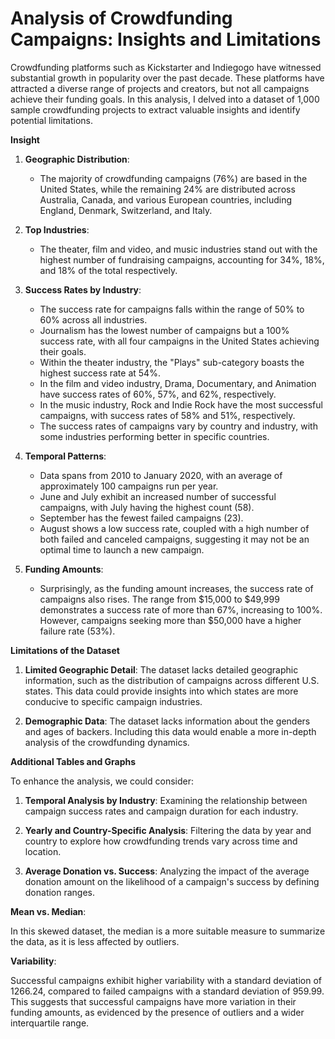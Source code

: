 # Analysis of Crowdfunding Campaigns: Insights and Limitations

Crowdfunding platforms such as Kickstarter and Indiegogo have witnessed substantial growth in popularity over the past decade. These platforms have attracted a diverse range of projects and creators, but not all campaigns achieve their funding goals. In this analysis, I delved into a dataset of 1,000 sample crowdfunding projects to extract valuable insights and identify potential limitations.

**Insight**

1. **Geographic Distribution**:
   - The majority of crowdfunding campaigns (76%) are based in the United States, while the remaining 24% are distributed across Australia, Canada, and various European countries, including England, Denmark, Switzerland, and Italy.

2. **Top Industries**:
   - The theater, film and video, and music industries stand out with the highest number of fundraising campaigns, accounting for 34%, 18%, and 18% of the total respectively.

3. **Success Rates by Industry**:
   - The success rate for campaigns falls within the range of 50% to 60% across all industries.
   - Journalism has the lowest number of campaigns but a 100% success rate, with all four campaigns in the United States achieving their goals.
   - Within the theater industry, the "Plays" sub-category boasts the highest success rate at 54%.
   - In the film and video industry, Drama, Documentary, and Animation have success rates of 60%, 57%, and 62%, respectively.
   - In the music industry, Rock and Indie Rock have the most successful campaigns, with success rates of 58% and 51%, respectively.
   - The success rates of campaigns vary by country and industry, with some industries performing better in specific countries.

4. **Temporal Patterns**:
   - Data spans from 2010 to January 2020, with an average of approximately 100 campaigns run per year.
   - June and July exhibit an increased number of successful campaigns, with July having the highest count (58).
   - September has the fewest failed campaigns (23).
   - August shows a low success rate, coupled with a high number of both failed and canceled campaigns, suggesting it may not be an optimal time to launch a new campaign.

5. **Funding Amounts**:
   - Surprisingly, as the funding amount increases, the success rate of campaigns also rises. The range from $15,000 to $49,999 demonstrates a success rate of more than 67%, increasing to 100%. However, campaigns seeking more than $50,000 have a higher failure rate (53%).

**Limitations of the Dataset**

1. **Limited Geographic Detail**: The dataset lacks detailed geographic information, such as the distribution of campaigns across different U.S. states. This data could provide insights into which states are more conducive to specific campaign industries.

2. **Demographic Data**: The dataset lacks information about the genders and ages of backers. Including this data would enable a more in-depth analysis of the crowdfunding dynamics.

**Additional Tables and Graphs**

To enhance the analysis, we could consider:

1. **Temporal Analysis by Industry**: Examining the relationship between campaign success rates and campaign duration for each industry.

2. **Yearly and Country-Specific Analysis**: Filtering the data by year and country to explore how crowdfunding trends vary across time and location.

3. **Average Donation vs. Success**: Analyzing the impact of the average donation amount on the likelihood of a campaign's success by defining donation ranges.

**Mean vs. Median**:

In this skewed dataset, the median is a more suitable measure to summarize the data, as it is less affected by outliers.

**Variability**:

Successful campaigns exhibit higher variability with a standard deviation of 1266.24, compared to failed campaigns with a standard deviation of 959.99. This suggests that successful campaigns have more variation in their funding amounts, as evidenced by the presence of outliers and a wider interquartile range.

